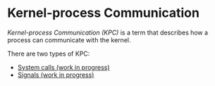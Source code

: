 # Kernel-process Communication
*Kernel-process Communication (KPC)* is a term that
describes how a process can communicate with the kernel.

There are two types of KPC:
- [System calls (work in progress)](#)
- [Signals (work in progress)](#)
